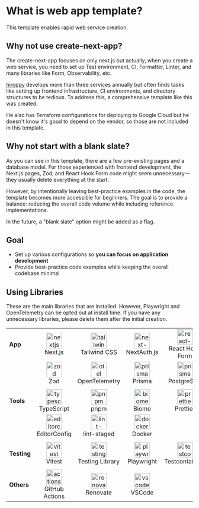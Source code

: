# What is web app template?

This template enables rapid web service creation.

## Why not use create-next-app?

The create-next-app focuses on only next.js but actually, when you create a web service, you need to set up Test environment, CI, Formatter, Linter, and many libraries like Form, Observability, etc.

[hiroppy](https://x.com/about_hiroppy) develops more than three services annually but often finds tasks like setting up frontend infrastructure, CI environments, and directory structures to be tedious. To address this, a comprehensive template like this was created.

He also has Terraform configurations for deploying to Google Cloud but he doesn't know it's good to depend on the vendor, so those are not included in this template.

## Why not start with a blank slate?

As you can see in this template, there are a few pre-existing pages and a database model. For those experienced with frontend development, the Next.js pages, Zod, and React Hook Form code might seem unnecessary—they usually delete everything at the start.

However, by intentionally leaving best-practice examples in the code, the template becomes more accessible for beginners. The goal is to provide a balance: reducing the overall code volume while including reference implementations.

In the future, a "blank slate" option might be added as a flag.

## Goal

- Set up various configurations so **you can focus on application development**
- Provide best-practice code examples while keeping the overall codebase minimal

## Using Libraries

These are the main libraries that are installed. However, Playwright and OpenTelemetry can be opted out at install time. If you have any unnecessary libraries, please delete them after the initial creation.

|             |                                                                                                                     |                                                                                                                             |                                                                                                              |                                                                                                                            |
| ----------- | ------------------------------------------------------------------------------------------------------------------- | --------------------------------------------------------------------------------------------------------------------------- | ------------------------------------------------------------------------------------------------------------ | -------------------------------------------------------------------------------------------------------------------------- |
| **App**     | <div align="center"><img src="/images/libs/nextjs.png" alt="nextjs" width="42"><br>Next.js</div>                    | <div align="center"><img src="/images/libs/tailwind.png" alt="tailwind" width="42"><br>Tailwind CSS</div>                   | <div align="center"><img src="/images/libs/next-auth.png" alt="next-auth" width="42"><br>NextAuth.js</div>   | <div align="center"><img src="/images/libs/react-hook-form.png" alt="react-hook-form" width="42"><br>React Hook Form</div> |
|             | <div align="center"><img src="/images/libs/zod.svg" alt="zod" width="42"><br>Zod </div>                             | <div align="center"><img src="/images/libs/otel.png" alt="otel" width="42"><br>OpenTelemetry </div>                         | <div align="center"><img src="/images/libs/prisma.png" alt="prisma" width="42"><br>Prisma </div>             | <div align="center"><img src="/images/libs/postgresql.png" alt="prisma" width="42"><br>PostgreSQL</div>                    |
|             |                                                                                                                     |                                                                                                                             |                                                                                                              |
| **Tools**   | <div align="center"><img src="/images/libs/typescript.png" alt="typescirpt" width="42"><br>TypeScript</div>         | <div align="center"><img src="/images/libs/pnpm.svg" alt="pnpm" width="42"><br>pnpm</div>                                   | <div align="center"><img src="/images/libs/biome.png" alt="biome" width="42"><br>Biome </div>                | <div align="center"><img src="/images/libs/prettier.png" alt="prettier" width="42"><br> Prettier</div>                     |
|             | <div align="center"><img src="/images/libs/editorconfig.png" alt="editorconfig" width="42"><br> EditorConfig </div> | <div align="center"><img src="/images/libs/lint-staged.png" alt="lint-staged" width="42"><br> lint-staged</div>             | <div align="center"><img src="/images/libs/docker.png" alt="docker" width="42"><br> Docker </div>            |                                                                                                                            |
|             |                                                                                                                     |                                                                                                                             |                                                                                                              |
| **Testing** | <div align="center"><img src="/images/libs/vitest.png" alt="vitest" width="42"><br> Vitest</div>                    | <div align="center"><img src="/images/libs/testing-library.png" alt="testing-library" width="42"><br> Testing Library</div> | <div align="center"><img src="/images/libs/playwright.png" alt="playwright" width="42"><br> Playwright</div> | <div align="center"><img src="/images/libs/testcontainers.png" alt="testcontainers" width="42"><br> Testcontainers</div>   |
|             |                                                                                                                     |                                                                                                                             |
| **Others**  | <div align="center"><img src="/images/libs/github-actions.png" alt="actions" width="42"><br> GitHub Actions</div>   | <div align="center"><img src="/images/libs/renovate.png" alt="renovate" width="42"><br> Renovate</div>                      | <div align="center"><img src="/images/libs/vscode.png" alt="vscode" width="42"><br> VSCode</div>             |
